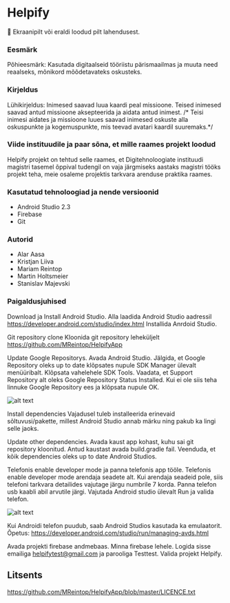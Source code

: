 # Helpify

 Ekraanipilt või eraldi loodud pilt lahendusest.

### Eesmärk

Põhieesmärk: Kasutada digitaalseid tööriistu pärismaailmas ja muuta need reaalseks, mõnikord mõõdetavateks oskusteks.

### Kirjeldus

Lühikirjeldus: Inimesed saavad luua kaardi peal missioone. Teised inimesed saavad antud missioone aksepteerida 
ja aidata antud inimest. /* Teisi inimesi aidates ja missioone luues saavad inimesed oskuste alla oskuspunkte
ja kogemuspunkte, mis teevad avatari kaardil suuremaks.*/


### Viide instituudile ja paar sõna, et mille raames projekt loodud
Helpify projekt on tehtud selle raames, et Digitehnoloogiate instituudi magistri tasemel õppival tudengil on vaja järgmiseks aastaks magistri tööks projekt teha, meie osaleme projektis tarkvara arenduse praktika raames.


### Kasutatud tehnoloogiad ja nende versioonid

* Android Studio 2.3
* Firebase
* Git


### Autorid

* Alar Aasa
* Kristjan Liiva
* Mariam Reintop
* Martin Holtsmeier
* Stanislav Majevski


### Paigaldusjuhised

Download ja Install Android Studio.
Alla laadida Android Studio aadressil https://developer.android.com/studio/index.html
Installida Anrdoid Studio.

Git repository clone
Kloonida git repository leheküljelt
https://github.com/MReintop/HelpifyApp

Update Google Repositorys.
Avada Android Studio.
Jälgida, et Google Repository oleks up to date klõpsates nupule SDK Manager ülevalt menüüribalt.
Klõpsata vahelehele SDK Tools. Vaadata, et Support Repository alt oleks Google Repository Status Installed.
Kui ei ole siis teha linnuke Google Repository ees ja klõpsata nupule OK.

![alt text](https://github.com/MReintop/HelpifyApp/blob/master/googleRepositoryUpdate.png)

Install dependencies
Vajadusel tuleb installeerida erinevaid sõltuvusi/pakette, millest Android Studio annab märku ning pakub ka lingi selle jaoks.

Update other dependencies.
Avada kaust app kohast, kuhu sai git repository kloonitud.
Antud kaustast avada build.gradle fail.
Veenduda, et kõik dependencies oleks up to date Android Studios.

Telefonis enable developer mode ja panna telefonis app tööle.
Telefonis enable developer mode arendaja seadete alt. Kui arendaja seadeid pole, siis telefoni tarkvara detailides vajutage järgu numbrile 7 korda. Panna telefon usb kaabli abil arvutile järgi. Vajutada Android studio ülevalt Run ja valida telefon.

![alt text](https://github.com/MReintop/HelpifyApp/blob/master/runAppInPhone.png)

Kui Androidi telefon puudub, saab Android Studios kasutada ka emulaatorit. Õpetus: https://developer.android.com/studio/run/managing-avds.html

Avada projekti firebase andmebaas.
Minna firebase lehele. Logida sisse emailiga helpifytest@gmail.com ja parooliga Testtest. Valida projekt Helpify.


## Litsents
https://github.com/MReintop/HelpifyApp/blob/master/LICENCE.txt

